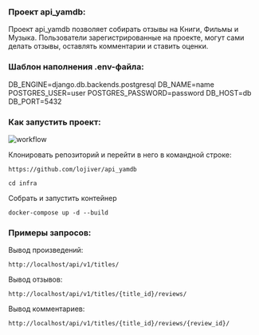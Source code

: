 
### Проект api_yamdb:

Проект api_yamdb позволяет собирать отзывы на Книги, Фильмы и Музыка. Пользователи зарегистрированные на проекте, могут сами делать отзывы, оставлять комментарии и ставить оценки.

### Шаблон наполнения .env-файла:
DB_ENGINE=django.db.backends.postgresql
DB_NAME=name
POSTGRES_USER=user
POSTGRES_PASSWORD=password
DB_HOST=db
DB_PORT=5432

### Как запустить проект:
![workflow](https://github.com/lojiver/yamdb_final/actions/workflows/yamdb_workflow.yml/badge.svg)


Клонировать репозиторий и перейти в него в командной строке:

```
https://github.com/lojiver/api_yamdb
```

```
cd infra
```

Собрать и запустить контейнер

```
docker-compose up -d --build 
```


### Примеры запросов:

Вывод произведений:
```
http://localhost/api/v1/titles/
```

Вывод отзывов:
```
http://localhost/api/v1/titles/{title_id}/reviews/
```

Вывод комментариев:
```
http://localhost/api/v1/titles/{title_id}/reviews/{review_id}/
```